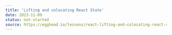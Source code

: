 ```yaml
---
title: 'Lifting and colocating React State'
date: 2023-11-09
status: not-started
source: https://egghead.io/lessons/react-lifting-and-colocating-react-state
---
```

